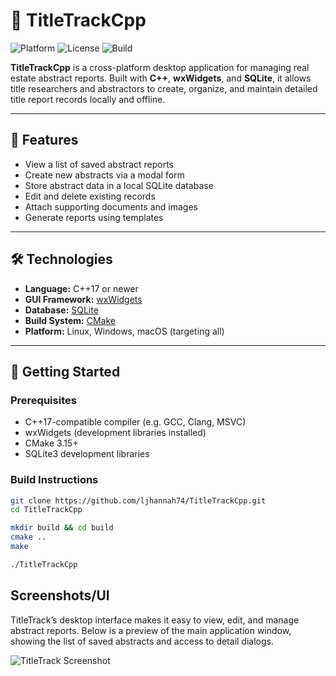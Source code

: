 # 🧾 TitleTrackCpp
![Platform](https://img.shields.io/badge/platform-linux%20%7C%20windows-lightgrey)
![License](https://img.shields.io/github/license/ljhannah74/TitleTrackCpp)
![Build](https://img.shields.io/github/actions/workflow/status/ljhannah74/TitleTrackCpp/build.yml?label=build)

**TitleTrackCpp** is a cross-platform desktop application for managing real estate abstract reports. Built with **C++**, **wxWidgets**, and **SQLite**, it allows title researchers and abstractors to create, organize, and maintain detailed title report records locally and offline.

---

## 🎯 Features

- View a list of saved abstract reports
- Create new abstracts via a modal form
- Store abstract data in a local SQLite database
- Edit and delete existing records
- Attach supporting documents and images
- Generate reports using templates

---

## 🛠️ Technologies

- **Language:** C++17 or newer
- **GUI Framework:** [wxWidgets](https://www.wxwidgets.org/)
- **Database:** [SQLite](https://www.sqlite.org/)
- **Build System:** [CMake](https://cmake.org/)
- **Platform:** Linux, Windows, macOS (targeting all)

---

## 🚀 Getting Started

### Prerequisites

- C++17-compatible compiler (e.g. GCC, Clang, MSVC)
- wxWidgets (development libraries installed)
- CMake 3.15+
- SQLite3 development libraries

### Build Instructions

```bash
git clone https://github.com/ljhannah74/TitleTrackCpp.git
cd TitleTrackCpp

mkdir build && cd build
cmake ..
make

./TitleTrackCpp
```

## Screenshots/UI

TitleTrack’s desktop interface makes it easy to view, edit, and manage abstract reports. Below is a preview of the main application window, showing the list of saved abstracts and access to detail dialogs.

![TitleTrack Screenshot](docs/screenshot.png)